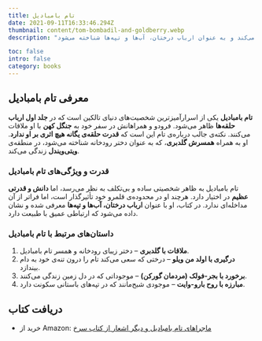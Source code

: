 ```yaml
---
title: تام بامبادیل
date: 2021-09-11T16:33:46.294Z
thumbnail: content/tom-bombadil-and-goldberry.webp
description: "تام بامبادیل یکی از شخصیت‌های اسرارآمیز در دنیای تالکین است. او در جلد اول سه‌گانه‌ی ارباب حلقه‌ها معرفی می‌شود و به نظر می‌رسد که قدرت حلقه‌ی یگانه بر او اثری ندارد. همراه با همسرش، گلدبری، در ویتی‌ویندل زندگی می‌کند و به عنوان ارباب درختان، آب‌ها و تپه‌ها شناخته می‌شود."

toc: false
intro: false
category: books
---
```


## معرفی تام بامبادیل

**تام بامبادیل** یکی از اسرارآمیزترین شخصیت‌های دنیای تالکین است که در **جلد اول ارباب حلقه‌ها** ظاهر می‌شود. فرودو و همراهانش در سفر خود به **جنگل کهن** با او ملاقات می‌کنند. نکته‌ی جالب درباره‌ی تام این است که **قدرت حلقه‌ی یگانه هیچ اثری بر او ندارد**. او به همراه **همسرش گلدبری**، که به عنوان دختر رودخانه شناخته می‌شود، در منطقه‌ی **ویتی‌ویندل** زندگی می‌کند.

### قدرت و ویژگی‌های تام بامبادیل

تام بامبادیل به ظاهر شخصیتی ساده و بی‌تکلف به نظر می‌رسد، اما **دانش و قدرتی عظیم** در اختیار دارد. هرچند او در محدوده‌ی قلمرو خود تأثیرگذار است، اما فراتر از آن مداخله‌ای ندارد. در کتاب، او با عنوان **ارباب درختان، آب‌ها و تپه‌ها** معرفی شده و نشان داده می‌شود که ارتباطی عمیق با طبیعت دارد.

### داستان‌های مرتبط با تام بامبادیل

1. **ملاقات با گلدبری** – دختر زیبای رودخانه و همسر تام بامبادیل.
2. **درگیری با اولد من ویلو** – درختی که سعی می‌کند تام را درون تنه‌ی خود به دام بیندازد.
3. **برخورد با بجر-فولک (مردمان گورکن)** – موجوداتی که در دل زمین زندگی می‌کنند.
4. **مبارزه با روح بارو-وایت** – موجودی شبح‌مانند که در تپه‌های باستانی سکونت دارد.

## دریافت کتاب

- خرید از Amazon: [ماجراهای تام بامبادیل و دیگر اشعار از کتاب سرخ](https://www.amazon.com/Adventures-Tom-Bombadil-Other-Verses/dp/B005XEQ3WM)